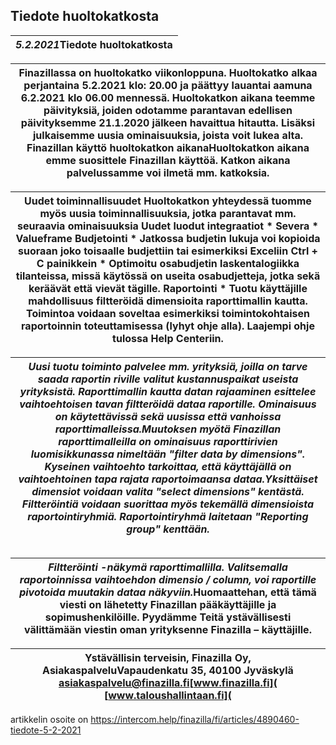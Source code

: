 ## Tiedote huoltokatkosta

| *5.2.2021***Tiedote huoltokatkosta** |
| --- |

| Finazillassa on huoltokatko viikonloppuna. Huoltokatko alkaa perjantaina 5.2.2021 klo: 20.00 ja päättyy lauantai aamuna 6.2.2021 klo 06.00 mennessä. ​Huoltokatkon aikana teemme päivityksiä, joiden odotamme parantavan edellisen päivityksemme 21.1.2020 jälkeen havaittua hitautta. Lisäksi julkaisemme uusia ominaisuuksia, joista voit lukea alta.​​**Finazillan käyttö huoltokatkon aikana**Huoltokatkon aikana emme suosittele Finazillan käyttöä. Katkon aikana palvelussamme voi ilmetä mm. katkoksia. |
| --- |

| **Uudet toiminnallisuudet**  Huoltokatkon yhteydessä tuomme myös uusia toiminnallisuuksia, jotka parantavat mm. seuraavia ominaisuuksia​ ​**Uudet luodut integraatiot**   * Severa * Valueframe  ​**Budjetointi**   * Jatkossa budjetin lukuja voi kopioida suoraan joko toisaalle budjettiin tai esimerkiksi Exceliin Ctrl + C painikkein * Optimoitu osabudjetin laskentalogiikka tilanteissa, missä käytössä on useita osabudjetteja, jotka sekä keräävät että vievät tägille.  ​**Raportointi**   * Tuotu käyttäjille mahdollisuus filtteröidä dimensioita raporttimallin kautta. Toimintoa voidaan soveltaa esimerkiksi toimintokohtaisen raportoinnin toteuttamisessa (lyhyt ohje alla). Laajempi ohje tulossa Help Centeriin. |
| --- |

| *Uusi tuotu toiminto palvelee mm. yrityksiä, joilla on tarve saada raportin riville valitut kustannuspaikat useista yrityksistä. Raporttimallin kautta datan rajaaminen esittelee **vaihtoehtoisen** tavan filtteröidä dataa raportille. Ominaisuus on käytettävissä sekä uusissa että vanhoissa raporttimalleissa.​Muutoksen myötä Finazillan raporttimalleilla on ominaisuus raporttirivien luomisikkunassa nimeltään "filter data by dimensions". Kyseinen vaihtoehto tarkoittaa, että käyttäjällä on vaihtoehtoinen tapa rajata raportoimaansa dataa.​Yksittäiset dimensiot voidaan valita "select dimensions" kentästä. Filtteröintiä voidaan suorittaa myös tekemällä dimensioista raportointiryhmiä. Raportointiryhmä laitetaan "Reporting group" kenttään.* |
| --- |

|  |
| --- |

| *Filtteröinti -näkymä raporttimallilla. ​​Valitsemalla raportoinnissa vaihtoehdon dimensio / column, voi raportille pivotoida muutakin dataa näkyviin.*​​Huomaattehan, että tämä viesti on lähetetty Finazillan pääkäyttäjille ja sopimushenkilöille. Pyydämme Teitä ystävällisesti välittämään viestin oman yrityksenne Finazilla – käyttäjille. |
| --- |

| Ystävällisin terveisin,​ Finazilla Oy, AsiakaspalveluVapaudenkatu 35, 40100 Jyväskylä​[asiakaspalvelu@finazilla.fi](mailto:asiakaspalvelu@finazilla.fi)​[www.finazilla.fi]( [www.taloushallintaan.fi]( |
| --- |



artikkelin osoite on https://intercom.help/finazilla/fi/articles/4890460-tiedote-5-2-2021


